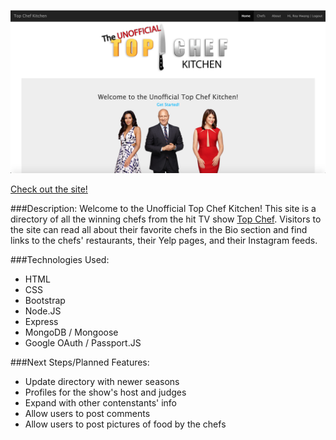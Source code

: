 ![topchef](https://raw.githubusercontent.com/KnowledgeMC/topchef/readme/public/images/screenshot.jpg)

[Check out the site!](https://powerful-ravine-52199.herokuapp.com/)

###Description:
Welcome to the Unofficial Top Chef Kitchen! This site is a directory of all the winning chefs from the hit TV show [Top Chef](http://www.bravotv.com/top-chef). Visitors to the site can read all about their favorite chefs in the Bio section and find links to the chefs' restaurants, their Yelp pages, and their Instagram feeds.  

###Technologies Used:
* HTML
* CSS
* Bootstrap
* Node.JS
* Express
* MongoDB / Mongoose
* Google OAuth / Passport.JS

###Next Steps/Planned Features:
* Update directory with newer seasons
* Profiles for the show's host and judges
* Expand with other contenstants' info
* Allow users to post comments 
* Allow users to post pictures of food by the chefs

